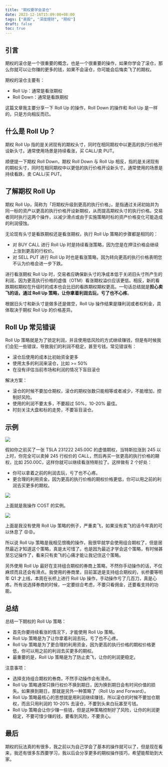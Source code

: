 ```yaml
---
title: "期权要学会滚仓"
date: 2023-12-16T15:09:00+08:00
tags: ["美股", "深度理财", "期权"] 
draft: false
toc: true
---
```


## 引言

期权的滚仓是一个很重要的概念，也是一个很重要的操作，如果你学会了滚仓，那么你就可以让你赚的更多的钱，如果不会滚仓，你可能会后悔卖飞了的期权。

期权的滚仓主要有：

- Roll Up：通常是看涨期权
- Roll Down：通常是看跌期权

这篇文章我主要分享一下 Roll Up 的操作，Roll Down 的操作和 Roll Up 是一样的，只是方向相反而已。

<!--more-->

## 什么是 Roll Up？

期权 Roll Up 指的是关闭现有的期权头寸，同时在相同期权中以更高的执行价格开设新头寸。通常使用场景是持续看涨，买 CALL/卖 PUT。

顺便提一下期权 Roll Down，期权 Roll Down 与 Roll Up 相反，指的是关闭现有的期权头寸，同时在相同期权中以更低的执行价格开设新头寸。通常使用的场景是持续看跌，卖 CALL/买 PUT。


## 了解期权 Roll Up

期权 Roll Up，简称为「将期权升级到更高的执行价格」，是指通过关闭初始并为同一标的资产以更高的执行价格开设新期权，从而提高期权头寸的执行价格。交易者同时执行这两个操作，以减少滑点或由于实施策略时标的资产价格变化可能造成的利润侵蚀。

无论现有头寸是看跌期权还是看涨期权，执行 Roll Up 策略的步骤都是相同的：

 - 对 BUY CALL 进行 Roll Up 时是持续看涨策略，因为您是在押注价格会继续上涨到更高的行权价。
 - 对 SELL PUT 进行 Roll Up 时也是看涨策略，因为转向更高的执行价格表明您不认为价格会进一步下跌。

进行看涨期权 Roll Up 时，交易者应确保新头寸的净成本低于关闭旧头寸所产生的利润，因为更高执行价格的虚值（OTM）看涨期权溢价应该更低。相反，新的看跌期权期权在升级时的成本也会比旧的看跌期权期权更高。一句话总结就是**担心卖飞的话，通过 Roll Up 策略，让你拿着利润去玩，亏了也不心疼**。

根据旧头寸和新头寸是做多还是做空，Roll Up 操作结果是赚利润或者权利金，具体取决于期权 Roll Up 的价格差异。

## Roll Up 常见错误

Roll Up 策略就是为了锁定利润，并且使用低风险的方式继续赚钱，但是有时候我们会犯一些错误，导致我们的利润不稳定，甚至亏钱。常见错误有：

- 滚仓后使用的成本比初始资金更多
- 使用太多的利润来滚仓，比如 >= 50%
- 在没有评估当前市场和利润的情况下盲目滚仓

解决方案：

- 滚仓的时候不要加仓期权，滚仓的期权张数只能相等或者减少，不能增加，控制好风险。
- 使用的利润不要太多，不要超过 50%，10-20% 最佳。
- 时刻关注大盘和标的走势，不要盲目滚仓。

## 示例

![](https://img.forecho.com/KRvmRT.PNG)

假如你之前买了一张 TSLA 231222 245.00C 的虚值期权，当特斯拉涨到 245 以上时，你完全可以卖掉 245 行权价的 CALL，然后再买一张更高的执行价格的期权，比如 250.00C，这样你就可以继续看涨特斯拉了。这样做有 2 个好处：

- 你可以拿着之前的利润去玩，亏了也不心疼。
- 更合理的利用资金，因为更高的执行价格的期权价格更低，你可以用之前的利润去买更多的期权。

![](https://img.forecho.com/Hwtdap.jpg)

上面就是我操作 COST 的实例。

![](https://img.forecho.com/XC4BTA.png)

上面是我没有使用 Roll Up 策略的例子，严重卖飞，如果没有卖飞的话今年真的可以休息了 😡😡。

所以说 Roll Up 策略是我相见恨晚的操作，我很早就学会使用组合期权了，但是居然最近才知道这个策略，真是太可惜了。也是因为最近才学会这个策略，有时候甚至忘记操作了，看来只有卖飞的心痛才能让我记住这个策略。

另外使用 Roll Up 最好在支持组合期权的券商上策略，不然你手动操作的话，不仅麻烦而且还会有滑点。我使用的券商里，目前富途是支持组合期权的，长桥要等明年 Q1 才上线，本周在长桥上进行 Roll Up 操作，手动操作亏了几百刀，真是心疼。所有说选择券商的时候，一定要综合考虑，不要只看佣金，还要看支持的功能。

## 总结

总结一下期权的 Roll Up 策略：

- 首先你要持续看涨的情况下，才能使用 Roll Up 策略。
- Roll Up 策略是为了让你拿着利润去玩，亏了也不心疼。
- Roll Up 策略是为了更合理的利用资金，因为更高的执行价格的期权价格更低，你可以用之前的利润去买更多的期权。
- 最重要的是，Roll Up 策略是为了防止卖飞，让你的利润更稳定。

注意事项：

- 选择支持组合期权的券商，不然手动操作会有滑点。
- Roll Up 策略通常只换行权价不换到期日，因为换到期日会有时间价值的损失。如果换到期日，那就是另外一种策略了（Roll Up and Forward）。
- Roll Up 策略最核心的思想就是用利润继续赚钱，所以滚仓的时候不要加仓期权，而且只用利润的 10-20% 去滚仓，不要到头来白玩甚至亏钱。
- Roll Up 策略会让你少赚一些钱，但是这种策略控制好了风险，让你的利润更稳定，不要可惜少赚的钱，要看到风险，不要贪心。

## 最后

期权的玩法真的有很多，我之前以为自己学会了基本的操作就可以了，但是现在看来，我还有很多东西要学习，我以后会分享更多的期权操作技巧，希望能帮助到大家。